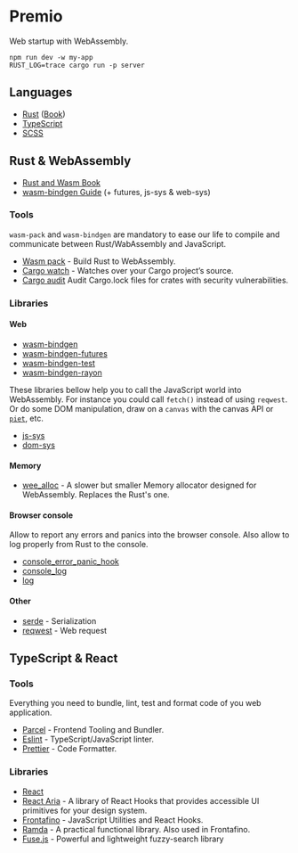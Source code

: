 # Premio

Web startup with WebAssembly.

```
npm run dev -w my-app
RUST_LOG=trace cargo run -p server
```

## Languages

-   [Rust](https://www.rust-lang.org) ([Book](https://doc.rust-lang.org/stable/book/))
-   [TypeScript](https://www.typescriptlang.org)
-   [SCSS](https://sass-lang.com)

## Rust & WebAssembly

-   [Rust and Wasm Book](https://rustwasm.github.io/docs/book/)
-   [wasm-bindgen Guide](https://rustwasm.github.io/docs/wasm-bindgen/) (+ futures, js-sys & web-sys)

### Tools

`wasm-pack` and `wasm-bindgen` are mandatory to ease our life to compile and communicate between Rust/WabAssembly and
JavaScript.

-   [Wasm pack](https://rustwasm.github.io/wasm-pack/) - Build Rust to WebAssembly.
-   [Cargo watch](https://crates.io/crates/cargo-watch) - Watches over your Cargo project’s source.
-   [Cargo audit](https://rustsec.org) Audit Cargo.lock files for crates with security vulnerabilities.

### Libraries

#### Web

-   [wasm-bindgen](https://rustwasm.github.io/wasm-bindgen/api/wasm_bindgen/index.html)
-   [wasm-bindgen-futures](https://rustwasm.github.io/wasm-bindgen/api/wasm_bindgen_futures/index.html)
-   [wasm-bindgen-test](https://rustwasm.github.io/docs/wasm-bindgen/wasm-bindgen-test/index.html)
-   [wasm-bindgen-rayon](https://github.com/GoogleChromeLabs/wasm-bindgen-rayon)

These libraries bellow help you to call the JavaScript world into WebAssembly. For instance you could call `fetch()`
instead of using `reqwest`. Or do some DOM manipulation, draw on a `canvas` with the canvas API
or [`piet`](https://github.com/linebender/piet), etc.

-   [js-sys](https://rustwasm.github.io/wasm-bindgen/api/js_sys/index.html)
-   [dom-sys](https://rustwasm.github.io/wasm-bindgen/api/web_sys/index.html)

#### Memory

-   [wee_alloc](https://docs.rs/wee_alloc/) - A slower but smaller Memory allocator designed for WebAssembly. Replaces the
    Rust's one.

#### Browser console

Allow to report any errors and panics into the browser console. Also allow to log properly from Rust to the console.

-   [console_error_panic_hook](https://github.com/rustwasm/console_error_panic_hook)
-   [console_log](https://docs.rs/console_log)
-   [log](https://docs.rs/log)

#### Other

-   [serde](https://serde.rs) - Serialization
-   [reqwest](https://docs.rs/reqwest) - Web request

## TypeScript & React

### Tools

Everything you need to bundle, lint, test and format code of you web application.

-   [Parcel](https://parceljs.org) - Frontend Tooling and Bundler.
-   [Eslint](https://eslint.org) - TypeScript/JavaScript linter.
-   [Prettier](https://prettier.io) - Code Formatter.

### Libraries

-   [React](https://reactjs.org)
-   [React Aria](https://react-spectrum.adobe.com/react-aria/index.html) - A library of React Hooks that provides
    accessible UI primitives for your design system.
-   [Frontafino](https://www.npmjs.com/package/@cedeber/frontafino) - JavaScript Utilities and React Hooks.
-   [Ramda](https://ramdajs.com) - A practical functional library. Also used in Frontafino.
-   [Fuse.js](https://fusejs.io) - Powerful and lightweight fuzzy-search library

